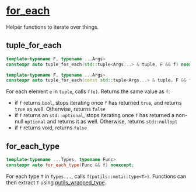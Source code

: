 # [for_each](for_each.hpp)

Helper functions to iterate over things.

## tuple_for_each

```cpp
template<typename F, typename ...Args>
constexpr auto tuple_for_each(std::tuple<Args...> & tuple, F && f) noexcept;

template<typename F, typename ...Args>
constexpr auto tuple_for_each(const std::tuple<Args...> & tuple, F && f) noexcept;
```

For each element `e` in `tuple`, calls `f(e)`. Returns the same value as `f`:

* if `f` returns `bool`, stops iterating once `f` has returned `true`, and returns `true` as well. Otherwise, returns `false`
* if `f` returns an `std::optional`, stops iterating once `f` has returned a non-null `optional` and returns it as well. Otherwise, returns `std::nullopt`
* if `f` returns void, returns `false`

## for_each_type

```cpp
template<typename ...Types, typename Func>
constexpr auto for_each_type(Func && f) noexcept;
```

For each type `T` in `Types...`, calls `f(putils::meta::type<T>)`. Functions can then extract `T` using [putils_wrapped_type](type.md).